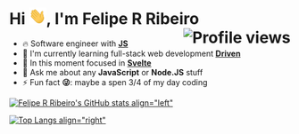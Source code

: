 <h1 align="left">Hi <img src="./img/hi.gif" height="30px" />, I'm Felipe R Ribeiro <img align="right" src="https://komarev.com/ghpvc/?username=Yokuny&style=for-the-badge&color=blue" alt="Profile views" /></h1>

- 🔥 Software engineer with **[JS](https://developer.mozilla.org/pt-BR/docs/Web/JavaScript)**
- 🔭 I'm currently learning full-stack web development **[Driven](https://github.com/driven-education)**
- 🌱 In this moment focused in **[Svelte](https://svelte.dev/)**
- 💬 Ask me about any **JavaScript** or **Node.JS** stuff
- ⚡ Fun fact **😜**: maybe a spen 3/4 of my day coding

[![Felipe R Ribeiro's GitHub stats align="left"](https://github-readme-stats.vercel.app/api?username=Yokuny&theme=radical&bg_color=00000000&hide_border=true)](https://github.com/Yokuny/github-readme-stats)

[![Top Langs align="right"](https://github-readme-stats.vercel.app/api/top-langs/?username=Yokuny&layout=compact&theme=radical&bg_color=00000000&hide_border=true)](https://github.com/anuraghazra/github-readme-stats)
